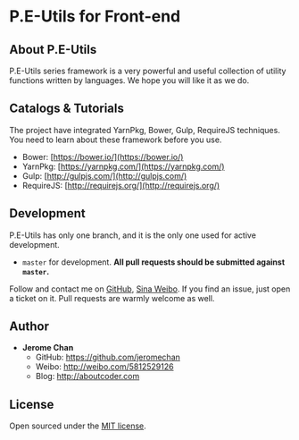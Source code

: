 P.E-Utils for Front-end
==================

## About P.E-Utils

P.E-Utils series framework is a very powerful and useful collection of utility functions written by languages.
We hope you will like it as we do.

## Catalogs & Tutorials

The project have integrated YarnPkg, Bower, Gulp, RequireJS techniques. You need to learn about these framework before you
use.

* Bower: [https://bower.io/](https://bower.io/)
* YarnPkg: [https://yarnpkg.com/](https://yarnpkg.com/)
* Gulp: [http://gulpjs.com/](http://gulpjs.com/)
* RequireJS: [http://requirejs.org/](http://requirejs.org/)

## Development

P.E-Utils has only one branch, and it is the only one used for active development.

- `master` for development.  **All pull requests should be submitted against `master`.**

Follow and contact me on [GitHub](https://github.com/jeromechan), [Sina Weibo](http://weibo.com/5812529126).
If you find an issue, just open a ticket on it. Pull requests are warmly welcome as well.

## Author
- **Jerome Chan**
	- GitHub: <https://github.com/jeromechan>
	- Weibo: <http://weibo.com/5812529126>
	- Blog: <http://aboutcoder.com>

## License

Open sourced under the [MIT license](LICENSE.md).
